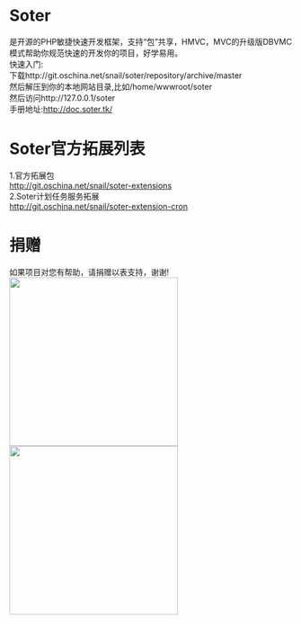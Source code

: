 # Soter
是开源的PHP敏捷快速开发框架，支持“包”共享，HMVC，MVC的升级版DBVMC模式帮助你规范快速的开发你的项目，好学易用。  
快速入门:    
下载http://git.oschina.net/snail/soter/repository/archive/master   
然后解压到你的本地网站目录,比如/home/wwwroot/soter   
然后访问http://127.0.0.1/soter  
手册地址:http://doc.soter.tk/  

# Soter官方拓展列表
1.官方拓展包  
http://git.oschina.net/snail/soter-extensions  
2.Soter计划任务服务拓展  
http://git.oschina.net/snail/soter-extension-cron   

# 捐赠  
如果项目对您有帮助，请捐赠以表支持，谢谢!  
<img src="http://www.soter.tk/public/static/images/alipay.jpg" width="300px"/>
<img src="http://www.soter.tk/public/static/images/wxpay.jpg" width="300px"/>
